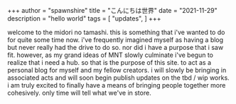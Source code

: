 +++
author = "spawnshire"
title = "こんにちは世界"
date = "2021-11-29"
description = "hello world"
tags = [
    "updates",
]
+++

welcome to the midori no tamashi.
this is something that i've wanted to do for quite some time now. i've frequently imagined myself as having a blog but never really had the drive to do so. nor did i have a purpose that i saw fit. however, as my grand ideas of MNT slowly culminate i've begun to realize that i need a hub. so that is the purpose of this site. to act as a personal blog for myself and my fellow creators. i will slowly be bringing in associated acts and will soon begin publish updates on the tbd / wip works. i am truly excited to finally have a means of bringing people together more cohesively. only time will tell what we've in store.